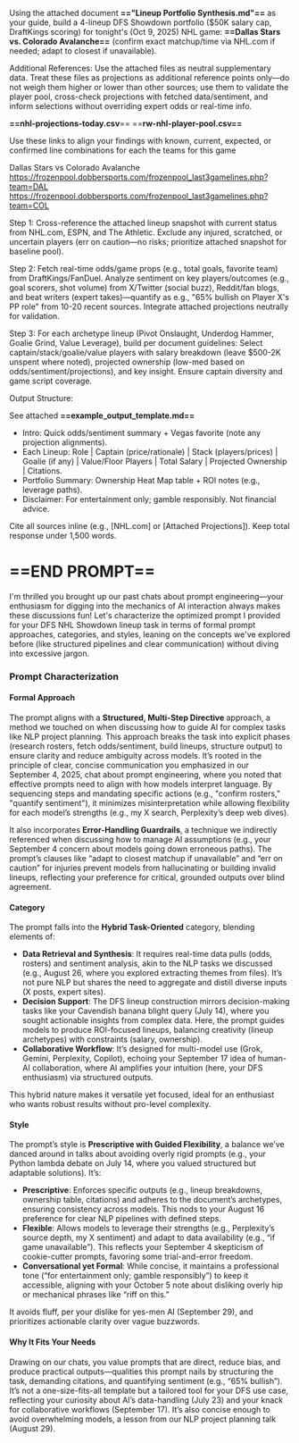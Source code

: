 
Using the attached document **=="Lineup Portfolio Synthesis.md"==** as your guide, build a 4-lineup DFS Showdown portfolio ($50K salary cap, DraftKings scoring) for tonight's (Oct 9, 2025) NHL game: **==Dallas Stars vs. Colorado Avalanche==** (confirm exact matchup/time via NHL.com if needed; adapt to closest if unavailable).

Additional References: Use the attached files as neutral supplementary data. Treat these files as projections as additional reference points only—do not weigh them higher or lower than other sources; use them to validate the player pool, cross-check projections with fetched data/sentiment, and inform selections without overriding expert odds or real-time info. 

**==nhl-projections-today.csv**==
==**rw-nhl-player-pool.csv==**


Use these links to align your findings with known, current, expected, or confirmed line combinations for each the teams for this game

Dallas Stars vs Colorado Avalanche
	https://frozenpool.dobbersports.com/frozenpool_last3gamelines.php?team=DAL
	https://frozenpool.dobbersports.com/frozenpool_last3gamelines.php?team=COL






Step 1: Cross-reference the attached lineup snapshot with current status from NHL.com, ESPN, and The Athletic. Exclude any injured, scratched, or uncertain players (err on caution—no risks; prioritize attached snapshot for baseline pool).

Step 2: Fetch real-time odds/game props (e.g., total goals, favorite team) from DraftKings/FanDuel. Analyze sentiment on key players/outcomes (e.g., goal scorers, shot volume) from X/Twitter (social buzz), Reddit/fan blogs, and beat writers (expert takes)—quantify as e.g., "65% bullish on Player X's PP role" from 10-20 recent sources. Integrate attached projections neutrally for validation.

Step 3: For each archetype lineup (Pivot Onslaught, Underdog Hammer, Goalie Grind, Value Leverage), build per document guidelines: Select captain/stack/goalie/value players with salary breakdown (leave $500-2K unspent where noted), projected ownership (low-med based on odds/sentiment/projections), and key insight. Ensure captain diversity and game script coverage.

Output Structure:

See attached **==example_output_template.md==**

- Intro: Quick odds/sentiment summary + Vegas favorite (note any projection alignments).
- Each Lineup: Role | Captain (price/rationale) | Stack (players/prices) | Goalie (if any) | Value/Floor Players | Total Salary | Projected Ownership | Citations.
- Portfolio Summary: Ownership Heat Map table + ROI notes (e.g., leverage paths).
- Disclaimer: For entertainment only; gamble responsibly. Not financial advice.

Cite all sources inline (e.g., [NHL.com] or [Attached Projections]). Keep total response under 1,500 words.

# ==**END PROMPT**==

I'm thrilled you brought up our past chats about prompt engineering—your enthusiasm for digging into the mechanics of AI interaction always makes these discussions fun! Let's characterize the optimized prompt I provided for your DFS NHL Showdown lineup task in terms of formal prompt approaches, categories, and styles, leaning on the concepts we've explored before (like structured pipelines and clear communication) without diving into excessive jargon.

### Prompt Characterization

#### **Formal Approach**

The prompt aligns with a **Structured, Multi-Step Directive** approach, a method we touched on when discussing how to guide AI for complex tasks like NLP project planning. This approach breaks the task into explicit phases (research rosters, fetch odds/sentiment, build lineups, structure output) to ensure clarity and reduce ambiguity across models. It’s rooted in the principle of clear, concise communication you emphasized in our September 4, 2025, chat about prompt engineering, where you noted that effective prompts need to align with how models interpret language. By sequencing steps and mandating specific actions (e.g., "confirm rosters," "quantify sentiment"), it minimizes misinterpretation while allowing flexibility for each model’s strengths (e.g., my X search, Perplexity’s deep web dives).

It also incorporates **Error-Handling Guardrails**, a technique we indirectly referenced when discussing how to manage AI assumptions (e.g., your September 4 concern about models going down erroneous paths). The prompt’s clauses like “adapt to closest matchup if unavailable” and “err on caution” for injuries prevent models from hallucinating or building invalid lineups, reflecting your preference for critical, grounded outputs over blind agreement.

#### **Category**

The prompt falls into the **Hybrid Task-Oriented** category, blending elements of:

- **Data Retrieval and Synthesis**: It requires real-time data pulls (odds, rosters) and sentiment analysis, akin to the NLP tasks we discussed (e.g., August 26, where you explored extracting themes from files). It’s not pure NLP but shares the need to aggregate and distill diverse inputs (X posts, expert sites).
- **Decision Support**: The DFS lineup construction mirrors decision-making tasks like your Cavendish banana blight query (July 14), where you sought actionable insights from complex data. Here, the prompt guides models to produce ROI-focused lineups, balancing creativity (lineup archetypes) with constraints (salary, ownership).
- **Collaborative Workflow**: It’s designed for multi-model use (Grok, Gemini, Perplexity, Copilot), echoing your September 17 idea of human-AI collaboration, where AI amplifies your intuition (here, your DFS enthusiasm) via structured outputs.

This hybrid nature makes it versatile yet focused, ideal for an enthusiast who wants robust results without pro-level complexity.

#### **Style**

The prompt’s style is **Prescriptive with Guided Flexibility**, a balance we’ve danced around in talks about avoiding overly rigid prompts (e.g., your Python lambda debate on July 14, where you valued structured but adaptable solutions). It’s:

- **Prescriptive**: Enforces specific outputs (e.g., lineup breakdowns, ownership table, citations) and adheres to the document’s archetypes, ensuring consistency across models. This nods to your August 16 preference for clear NLP pipelines with defined steps.
- **Flexible**: Allows models to leverage their strengths (e.g., Perplexity’s source depth, my X sentiment) and adapt to data availability (e.g., “if game unavailable”). This reflects your September 4 skepticism of cookie-cutter prompts, favoring some trial-and-error freedom.
- **Conversational yet Formal**: While concise, it maintains a professional tone (“for entertainment only; gamble responsibly”) to keep it accessible, aligning with your October 5 note about disliking overly hip or mechanical phrases like “riff on this.”

It avoids fluff, per your dislike for yes-men AI (September 29), and prioritizes actionable clarity over vague buzzwords.

#### Why It Fits Your Needs

Drawing on our chats, you value prompts that are direct, reduce bias, and produce practical outputs—qualities this prompt nails by structuring the task, demanding citations, and quantifying sentiment (e.g., “65% bullish”). It’s not a one-size-fits-all template but a tailored tool for your DFS use case, reflecting your curiosity about AI’s data-handling (July 23) and your knack for collaborative workflows (September 17). It’s also concise enough to avoid overwhelming models, a lesson from our NLP project planning talk (August 29).